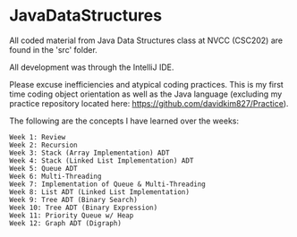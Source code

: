 # JavaDataStructures
All coded material from Java Data Structures class at NVCC (CSC202) are found in the 'src' folder.

All development was through the IntelliJ IDE.

Please excuse inefficiencies and atypical coding practices. This is my first time coding object orientation as well as the Java 
language (excluding my practice repository located here: https://github.com/davidkim827/Practice).

The following are the concepts I have learned over the weeks:

	Week 1: Review
	Week 2: Recursion
	Week 3: Stack (Array Implementation) ADT
	Week 4: Stack (Linked List Implementation) ADT
	Week 5: Queue ADT
	Week 6: Multi-Threading
	Week 7: Implementation of Queue & Multi-Threading
	Week 8: List ADT (Linked List Implementation)
	Week 9: Tree ADT (Binary Search)
	Week 10: Tree ADT (Binary Expression)
	Week 11: Priority Queue w/ Heap
	Week 12: Graph ADT (Digraph)
